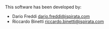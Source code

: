 This software has been developed by:

* Dario Freddi <dario.freddi@ispirata.com>
* Riccardo Binetti <riccardo.binetti@ispirata.com>
